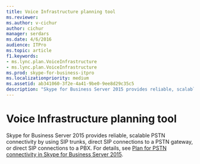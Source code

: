 ```yaml
---
title: Voice Infrastructure planning tool
ms.reviewer: 
ms.author: v-cichur
author: cichur
manager: serdars
ms.date: 4/6/2016
audience: ITPro
ms.topic: article
f1.keywords:
- ms.lync.plan.VoiceInfrastructure
- ms.lync.plan.VoiceInfrastructure
ms.prod: skype-for-business-itpro
ms.localizationpriority: medium
ms.assetid: ab341060-3f2e-4a41-9be0-9ee8d29c35c5
description: "Skype for Business Server 2015 provides reliable, scalable PSTN connectivity by using SIP trunks, direct SIP connections to a PSTN gateway, or direct SIP connections to a PBX. For more information, see Plan for PSTN connectivity in Skype for Business Server 2015."
---
```


# Voice Infrastructure planning tool
 
Skype for Business Server 2015 provides reliable, scalable PSTN connectivity by using SIP trunks, direct SIP connections to a PSTN gateway, or direct SIP connections to a PBX. For details, see [Plan for PSTN connectivity in Skype for Business Server 2015](../../plan-your-deployment/enterprise-voice-solution/pstn-connectivity-0.md).
  
